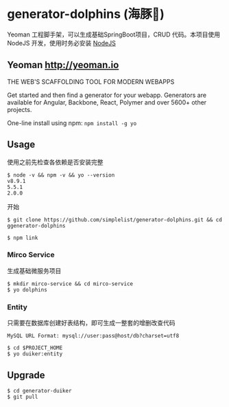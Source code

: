 # generator-dolphins (海豚🐬)

Yeoman 工程脚手架，可以生成基础SpringBoot项目，CRUD 代码。本项目使用 NodeJS 开发，使用时务必安装 [NodeJS](https://nodejs.org)

## Yeoman http://yeoman.io

THE WEB'S SCAFFOLDING TOOL FOR MODERN WEBAPPS

Get started and then find a generator for your webapp. Generators are available for Angular, Backbone, React, Polymer and over 5600+ other projects.

One-line install using npm: `npm install -g yo`

## Usage

使用之前先检查各依赖是否安装完整

```
$ node -v && npm -v && yo --version
v8.9.1
5.5.1
2.0.0
```

开始

```
$ git clone https://github.com/simplelist/generator-dolphins.git && cd ggenerator-dolphins

$ npm link
```

### Mirco Service

生成基础微服务项目

```
$ mkdir mirco-service && cd mirco-service
$ yo dolphins
```

### Entity

只需要在数据库创建好表结构，即可生成一整套的增删改查代码

`MySQL URL Format: mysql://user:pass@host/db?charset=utf8`

```
$ cd $PROJECT_HOME
$ yo duiker:entity
```

## Upgrade

```
$ cd generator-duiker
$ git pull
```


